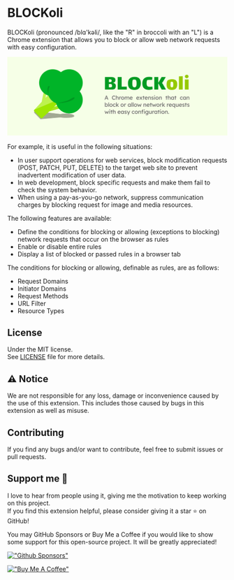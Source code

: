 # BLOCKoli

BLOCKoli (pronounced /blɑ'kəli/, like the "R" in broccoli with an "L") is
a Chrome extension that allows you to block or allow web network requests with
easy configuration.

![BLOCKoli](./images/brand.png)

For example, it is useful in the following situations:
* In user support operations for web services, block modification requests (POST, PATCH, PUT, DELETE) to the target web site to prevent inadvertent modification of user data.
* In web development, block specific requests and make them fail to check the system behavior.
* When using a pay-as-you-go network, suppress communication charges by blocking request for image and media resources.

The following features are available:
* Define the conditions for blocking or allowing (exceptions to blocking) network requests that occur on the browser as rules
* Enable or disable entire rules
* Display a list of blocked or passed rules in a browser tab

The conditions for blocking or allowing, definable as rules, are as follows:
* Request Domains
* Initiator Domains
* Request Methods
* URL Filter
* Resource Types


## License

Under the MIT license.  
See [LICENSE](./LICENSE) file for more details.


## ⚠ Notice

We are not responsible for any loss, damage or inconvenience caused by
the use of this extension. This includes those caused by bugs in this
extension as well as misuse.

## Contributing

If you find any bugs and/or want to contribute, feel free to submit issues or pull requests.

## Support me 🌟

I love to hear from people using it, giving me the motivation to keep working on this project.  
If you find this extension helpful, please consider giving it a star ⭐ on GitHub!

You may GitHub Sponsors or Buy Me a Coffee if you would like to show some support for this open-source project. It will be greatly appreciated!

[!["Github Sponsors"](https://img.shields.io/badge/sponsor-30363D?style=for-the-badge&logo=GitHub-Sponsors&logoColor=#EA4AAA)](https://github.com/sponsors/dash14)

[!["Buy Me A Coffee"](https://www.buymeacoffee.com/assets/img/custom_images/orange_img.png)](https://www.buymeacoffee.com/dash14.ack)
